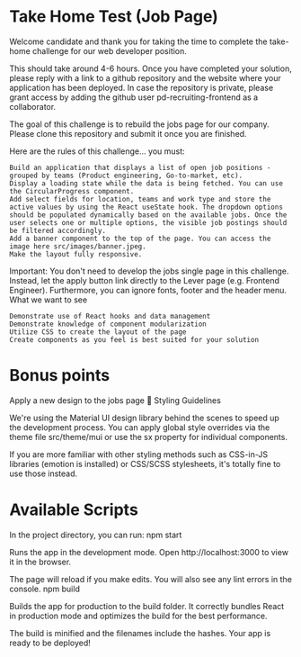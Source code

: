 # Take Home Test (Job Page)


Welcome candidate and thank you for taking the time to complete the take-home challenge for our web developer position.

This should take around 4-6 hours. Once you have completed your solution, please reply with a link to a github repository and the website where your application has been deployed. In case the repository is private, please grant access by adding the github user pd-recruiting-frontend as a collaborator.

The goal of this challenge is to rebuild the jobs page for our company. Please clone this repository and submit it once you are finished.

Here are the rules of this challenge... you must:

    Build an application that displays a list of open job positions - grouped by teams (Product engineering, Go-to-market, etc).
    Display a loading state while the data is being fetched. You can use the CircularProgress component.
    Add select fields for location, teams and work type and store the active values by using the React useState hook. The dropdown options should be populated dynamically based on the available jobs. Once the user selects one or multiple options, the visible job postings should be filtered accordingly.
    Add a banner component to the top of the page. You can access the image here src/images/banner.jpeg.
    Make the layout fully responsive.

Important: You don't need to develop the jobs single page in this challenge. Instead, let the apply button link directly to the Lever page (e.g. Frontend Engineer). Furthermore, you can ignore fonts, footer and the header menu.
What we want to see

    Demonstrate use of React hooks and data management
    Demonstrate knowledge of component modularization
    Utilize CSS to create the layout of the page
    Create components as you feel is best suited for your solution

# Bonus points

Apply a new design to the jobs page 🙌
Styling Guidelines

We're using the Material UI design library behind the scenes to speed up the development process. You can apply global style overrides via the theme file src/theme/mui or use the sx property for individual components.

If you are more familiar with other styling methods such as CSS-in-JS libraries (emotion is installed) or CSS/SCSS stylesheets, it's totally fine to use those instead.

# Available Scripts

In the project directory, you can run:
npm start

Runs the app in the development mode.
Open http://localhost:3000 to view it in the browser.

The page will reload if you make edits.
You will also see any lint errors in the console.
npm build

Builds the app for production to the build folder.
It correctly bundles React in production mode and optimizes the build for the best performance.

The build is minified and the filenames include the hashes.
Your app is ready to be deployed!
